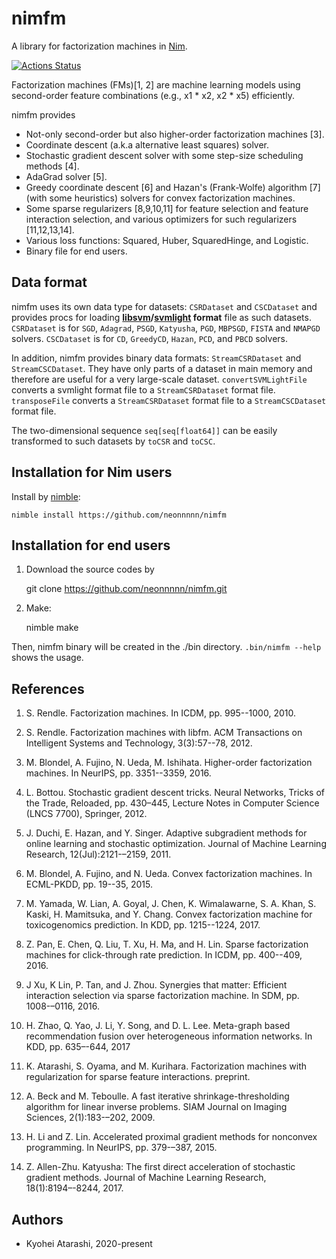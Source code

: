 # nimfm
A library for factorization machines in [Nim](https://nim-lang.org/).

[![Actions Status](https://github.com/neonnnnn/nimfm/workflows/Build/badge.svg)](https://github.com/neonnnnn/nimfm/actions)


Factorization machines (FMs)[1, 2] are machine learning models using second-order feature combinations (e.g., x1 * x2, x2 * x5) efficiently.

nimfm provides

 - Not-only second-order but also higher-order factorization machines [3].
 - Coordinate descent (a.k.a alternative least squares) solver.
 - Stochastic gradient descent solver with some step-size scheduling methods [4].
 - AdaGrad solver [5].
 - Greedy coordinate descent [6] and Hazan's (Frank-Wolfe) algorithm [7] (with some heuristics) solvers for convex factorization machines.
 - Some sparse regularizers [8,9,10,11] for feature selection and feature interaction selection, and various optimizers for such regularizers [11,12,13,14].
 - Various loss functions: Squared, Huber, SquaredHinge, and Logistic.
 - Binary file for end users.

## Data format
nimfm uses its own data type for datasets: `CSRDataset` and `CSCDataset` and provides procs for loading **[libsvm](https://www.csie.ntu.edu.tw/~cjlin/libsvm/)/[svmlight](http://svmlight.joachims.org/) format** file as such datasets.
`CSRDataset` is for `SGD`, `Adagrad`, `PSGD`, `Katyusha`, `PGD`, `MBPSGD`, `FISTA` and `NMAPGD` solvers.
`CSCDataset` is for `CD`, `GreedyCD`, `Hazan`, `PCD`, and `PBCD` solvers.

In addition, nimfm provides binary data formats: `StreamCSRDataset` and `StreamCSCDataset`.
They have only parts of a dataset in main memory and therefore are useful for a very large-scale dataset.
`convertSVMLightFile` converts a svmlight format file to a `StreamCSRDataset` format file. 
`transposeFile` converts a `StreamCSRDataset` format file to a `StreamCSCDataset` format file.

The two-dimensional sequence `seq[seq[float64]]` can be easily transformed to such datasets by `toCSR` and `toCSC`.


## Installation for Nim users
 Install by [nimble](https://github.com/nim-lang/nimble/):
 
 
    nimble install https://github.com/neonnnnn/nimfm


## Installation for end users
 1. Download the source codes by
 
 
    git clone https://github.com/neonnnnn/nimfm.git


 2. Make:


    nimble make

Then, nimfm binary will be created in the ./bin directory.
`.bin/nimfm --help` shows the usage.

## References

1. S. Rendle. Factorization machines. In ICDM, pp. 995--1000, 2010.

2. S. Rendle. Factorization machines with libfm. ACM Transactions on Intelligent Systems and Technology, 3(3):57--78, 2012.

3. M. Blondel, A. Fujino, N. Ueda, M. Ishihata. Higher-order factorization machines. In NeurIPS, pp. 3351--3359, 2016.

4. L. Bottou. Stochastic gradient descent tricks. Neural Networks, Tricks of the Trade, Reloaded, pp. 430–445, 
 Lecture Notes in Computer Science (LNCS 7700), Springer, 2012.

5. J. Duchi, E. Hazan, and Y. Singer. Adaptive subgradient methods for online learning and stochastic optimization. Journal of Machine Learning Research, 12(Jul):2121-–2159, 2011. 

6. M. Blondel, A. Fujino, and N. Ueda. Convex factorization machines. In ECML-PKDD, pp. 19--35, 2015.

7. M. Yamada, W. Lian, A. Goyal, J. Chen, K. Wimalawarne, S. A. Khan, S. Kaski, H. Mamitsuka, and Y. Chang.
   Convex factorization machine for toxicogenomics prediction. In KDD, pp. 1215--1224, 2017.

8. Z. Pan, E. Chen, Q. Liu, T. Xu, H. Ma, and H. Lin. Sparse factorization machines for click-through rate prediction. In ICDM, pp. 400--409, 2016.

9. J Xu, K Lin, P. Tan, and J. Zhou. Synergies that matter: Efficient interaction selection via sparse factorization machine. In SDM, pp. 1008-–0116, 2016.

10. H. Zhao, Q. Yao, J. Li, Y. Song, and D. L. Lee. Meta-graph based recommendation fusion over heterogeneous information networks. In KDD, pp. 635–-644, 2017

11. K. Atarashi, S. Oyama, and M. Kurihara. Factorization machines with regularization for sparse feature interactions. preprint.

12. A. Beck and M. Teboulle. A fast iterative shrinkage-thresholding algorithm for linear inverse problems. SIAM Journal on Imaging Sciences, 2(1):183-–202, 2009.

13. H. Li and Z. Lin. Accelerated proximal gradient methods for nonconvex programming. In NeurIPS, pp. 379-–387, 2015.

14. Z. Allen-Zhu. Katyusha: The first direct acceleration of stochastic gradient methods. Journal of Machine Learning Research, 18(1):8194–-8244, 2017.

## Authors
 - Kyohei Atarashi, 2020-present
